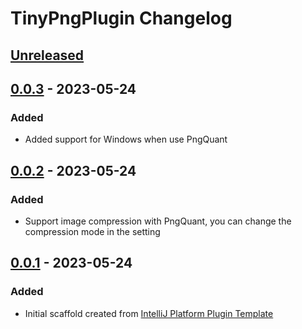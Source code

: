 <!-- Keep a Changelog guide -> https://keepachangelog.com -->

# TinyPngPlugin Changelog

## [Unreleased]

## [0.0.3] - 2023-05-24

### Added
- Added support for Windows when use PngQuant

## [0.0.2] - 2023-05-24

### Added
- Support image compression with PngQuant, you can change the compression mode in the setting

## [0.0.1] - 2023-05-24

### Added
- Initial scaffold created from [IntelliJ Platform Plugin Template](https://github.com/JetBrains/intellij-platform-plugin-template)

[Unreleased]: https://github.com/zhangweizhe/TinyPngPlugin/compare/v0.0.3...HEAD
[0.0.3]: https://github.com/zhangweizhe/TinyPngPlugin/compare/v0.0.2...v0.0.3
[0.0.2]: https://github.com/zhangweizhe/TinyPngPlugin/compare/v0.0.1...v0.0.2
[0.0.1]: https://github.com/zhangweizhe/TinyPngPlugin/commits/v0.0.1
